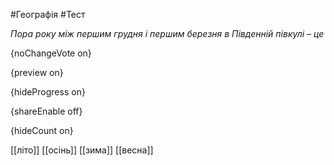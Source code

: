 #Географія #Тест

*Пора року між першим грудня і першим березня в Південній півкулі – це*

{noChangeVote on}

{preview on}

{hideProgress on}

{shareEnable off}

{hideCount on}

[[літо]]
[[осінь]]
[[зима]]
[[весна]]

